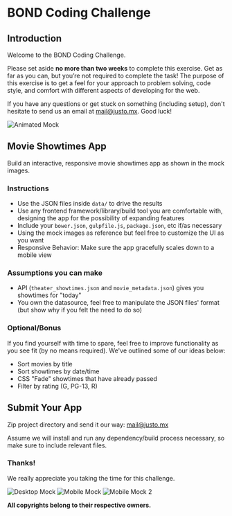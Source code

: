 # BOND Coding Challenge
## Introduction

Welcome to the BOND Coding Challenge.

Please set aside **no more than two weeks** to complete this exercise. Get as far as you can, but you’re not required to complete the task! The purpose of this exercise is to get a feel for your approach to problem solving, code style, and comfort with different aspects of developing for the web.

If you have any questions or get stuck on something (including setup), don't hesitate to send us an email at mail@justo.mx. Good luck!

![Animated Mock](ref/mock.gif)

## Movie Showtimes App

Build an interactive, responsive movie showtimes app as shown in the mock images.

### Instructions

- Use the JSON files inside `data/` to drive the results
- Use any frontend framework/library/build tool you are comfortable with, designing the app for the possibility of expanding features
- Include your `bower.json`, `gulpfile.js`, `package.json`, etc if/as necessary
- Using the mock images as reference but feel free to customize the UI as you want
- Responsive Behavior: Make sure the app gracefully scales down to a mobile view

### Assumptions you can make

- API (`theater_showtimes.json` and `movie_metadata.json`) gives you showtimes for "today"
- You own the datasource, feel free to manipulate the JSON files' format (but show why if you felt the need to do so)


### Optional/Bonus

If you find yourself with time to spare, feel free to improve functionality as you see fit (by no means required). We've outlined some of our ideas below:

- Sort movies by title
- Sort showtimes by date/time
- CSS "Fade" showtimes that have already passed
- Filter by rating (G, PG-13, R)

## Submit Your App

Zip project directory and send it our way: [mail@justo.mx](mailto:mail@justo.mx)

Assume we will install and run any dependency/build process necessary, so make sure to include relevant files.

### Thanks!

We really appreciate you taking the time for this challenge.


![Desktop Mock](ref/mock.jpg)
![Mobile Mock](ref/mock_mobile.jpg)
![Mobile Mock 2](ref/mock_mobile2.jpg)

**All copyrights belong to their respective owners.**

